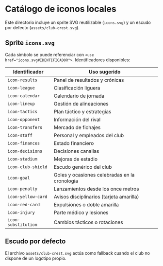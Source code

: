 # Catálogo de iconos locales

Este directorio incluye un sprite SVG reutilizable (`icons.svg`) y un escudo por defecto (`assets/club-crest.svg`).

## Sprite `icons.svg`

Cada símbolo se puede referenciar con `<use href="icons.svg#IDENTIFICADOR">`. Identificadores disponibles:

| Identificador | Uso sugerido |
| --- | --- |
| `icon-results` | Panel de resultados y crónicas |
| `icon-league` | Clasificación liguera |
| `icon-calendar` | Calendario de jornada |
| `icon-lineup` | Gestión de alineaciones |
| `icon-tactics` | Plan táctico y estrategias |
| `icon-opponent` | Información del rival |
| `icon-transfers` | Mercado de fichajes |
| `icon-staff` | Personal y empleados del club |
| `icon-finances` | Estado financiero |
| `icon-decisions` | Decisiones canallas |
| `icon-stadium` | Mejoras de estadio |
| `icon-club-shield` | Escudo genérico del club |
| `icon-goal` | Goles y ocasiones celebradas en la cronología |
| `icon-penalty` | Lanzamientos desde los once metros |
| `icon-yellow-card` | Avisos disciplinarios (tarjeta amarilla) |
| `icon-red-card` | Expulsiones o doble amarilla |
| `icon-injury` | Parte médico y lesiones |
| `icon-substitution` | Cambios tácticos o rotaciones |

## Escudo por defecto

El archivo `assets/club-crest.svg` actúa como fallback cuando el club no dispone de un logotipo propio.
